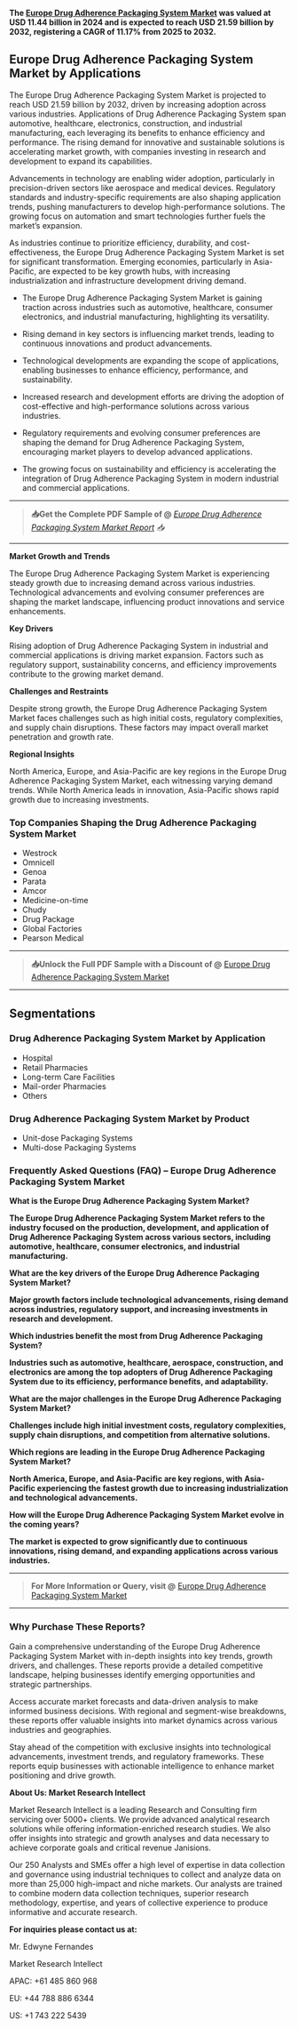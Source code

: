 <p><strong>The <a href="https://www.marketresearchintellect.com/download-sample/?rid=203917&amp;utm_source=Pulse-April-Europe&amp;utm_medium=852">Europe Drug Adherence Packaging System Market</a> was valued at USD 11.44 billion in 2024 and is expected to reach USD 21.59 billion by 2032, registering a CAGR of 11.17% from 2025 to 2032.</strong></p><h2>Europe Drug Adherence Packaging System Market by Applications&nbsp;</h2><p><p>The Europe Drug Adherence Packaging System Market is projected to reach USD 21.59 billion by 2032, driven by increasing adoption across various industries. Applications of Drug Adherence Packaging System span automotive, healthcare, electronics, construction, and industrial manufacturing, each leveraging its benefits to enhance efficiency and performance. The rising demand for innovative and sustainable solutions is accelerating market growth, with companies investing in research and development to expand its capabilities.</p><p>Advancements in technology are enabling wider adoption, particularly in precision-driven sectors like aerospace and medical devices. Regulatory standards and industry-specific requirements are also shaping application trends, pushing manufacturers to develop high-performance solutions. The growing focus on automation and smart technologies further fuels the market&rsquo;s expansion.</p><p>As industries continue to prioritize efficiency, durability, and cost-effectiveness, the Europe Drug Adherence Packaging System Market is set for significant transformation. Emerging economies, particularly in Asia-Pacific, are expected to be key growth hubs, with increasing industrialization and infrastructure development driving demand.</p></p><ul><li><p>The Europe Drug Adherence Packaging System Market is gaining traction across industries such as automotive, healthcare, consumer electronics, and industrial manufacturing, highlighting its versatility.</p></li><li><p>Rising demand in key sectors is influencing market trends, leading to continuous innovations and product advancements.</p></li><li><p>Technological developments are expanding the scope of applications, enabling businesses to enhance efficiency, performance, and sustainability.</p></li><li><p>Increased research and development efforts are driving the adoption of cost-effective and high-performance solutions across various industries.</p></li><li><p>Regulatory requirements and evolving consumer preferences are shaping the demand for Drug Adherence Packaging System, encouraging market players to develop advanced applications.</p></li><li><p>The growing focus on sustainability and efficiency is accelerating the integration of Drug Adherence Packaging System in modern industrial and commercial applications.</p></li></ul><hr /><blockquote><p><strong><span class="font-[700]">📥Get the Complete PDF Sample of @ </span></strong><em><span class="font-[700]"><a href="https://www.marketresearchintellect.com/download-sample/?rid=203917&amp;utm_source=Pulse-April-Europe&amp;utm_medium=852" target="_blank" data-tracking-control-name="article-ssr-frontend-pulse_little-text-block" data-tracking-will-navigate="" data-test-link="">Europe Drug Adherence Packaging System Market Report</a>&nbsp;📥</span></em></p></blockquote><hr /><p class="" data-start="77" data-end="360"><strong data-start="77" data-end="105">Market Growth and Trends</strong></p><p class="" data-start="77" data-end="360">The Europe Drug Adherence Packaging System Market is experiencing steady growth due to increasing demand across various industries. Technological advancements and evolving consumer preferences are shaping the market landscape, influencing product innovations and service enhancements.</p><p class="" data-start="362" data-end="606"><strong data-start="362" data-end="377">Key Drivers</strong></p><p class="" data-start="362" data-end="606">Rising adoption of Drug Adherence Packaging System in industrial and commercial applications is driving market expansion. Factors such as regulatory support, sustainability concerns, and efficiency improvements contribute to the growing market demand.</p><p class="" data-start="608" data-end="849"><strong data-start="608" data-end="637">Challenges and Restraints</strong></p><p class="" data-start="608" data-end="849">Despite strong growth, the Europe Drug Adherence Packaging System Market faces challenges such as high initial costs, regulatory complexities, and supply chain disruptions. These factors may impact overall market penetration and growth rate.</p><p class="" data-start="851" data-end="1095"><strong data-start="851" data-end="872">Regional Insights</strong></p><p class="" data-start="851" data-end="1095">North America, Europe, and Asia-Pacific are key regions in the Europe Drug Adherence Packaging System Market, each witnessing varying demand trends. While North America leads in innovation, Asia-Pacific shows rapid growth due to increasing investments.</p><p><h3>Top Companies Shaping the Drug Adherence Packaging System Market </h3><ul><li>Westrock</li><li>Omnicell</li><li>Genoa</li><li>Parata</li><li>Amcor</li><li>Medicine-on-time</li><li>Chudy</li><li>Drug Package</li><li>Global Factories</li><li>Pearson Medical</li></ul></p><hr /><blockquote><p><strong>📥Unlock the Full PDF Sample with a Discount of @</strong> <a href="https://www.marketresearchintellect.com/ask-for-discount/?rid=203917&amp;utm_source=Pulse-April-Europe&amp;utm_medium=852">Europe Drug Adherence Packaging System Market</a></p></blockquote><hr /><p><h2>Segmentations</h2><h3>Drug Adherence Packaging System Market by Application</h3><ul><li>Hospital</li><li>Retail Pharmacies</li><li>Long-term Care Facilities</li><li>Mail-order Pharmacies</li><li>Others</li></ul><h3>Drug Adherence Packaging System Market by Product</h3><ul><li>Unit-dose Packaging Systems</li><li>Multi-dose Packaging Systems</li></ul></p><h3><strong>Frequently Asked Questions (FAQ) &ndash; Europe Drug Adherence Packaging System Market</strong></h3><p><strong>What is the Europe Drug Adherence Packaging System Market?</strong></p><p><strong>The Europe Drug Adherence Packaging System Market refers to the industry focused on the production, development, and application of Drug Adherence Packaging System across various sectors, including automotive, healthcare, consumer electronics, and industrial manufacturing.</strong></p><p><strong>What are the key drivers of the Europe Drug Adherence Packaging System Market?</strong></p><p><strong>Major growth factors include technological advancements, rising demand across industries, regulatory support, and increasing investments in research and development.</strong></p><p><strong>Which industries benefit the most from Drug Adherence Packaging System?</strong></p><p><strong>Industries such as automotive, healthcare, aerospace, construction, and electronics are among the top adopters of Drug Adherence Packaging System due to its efficiency, performance benefits, and adaptability.</strong></p><p><strong>What are the major challenges in the Europe Drug Adherence Packaging System Market?</strong></p><p><strong>Challenges include high initial investment costs, regulatory complexities, supply chain disruptions, and competition from alternative solutions.</strong></p><p><strong>Which regions are leading in the Europe Drug Adherence Packaging System Market?</strong></p><p><strong>North America, Europe, and Asia-Pacific are key regions, with Asia-Pacific experiencing the fastest growth due to increasing industrialization and technological advancements.</strong></p><p><strong>How will the Europe Drug Adherence Packaging System Market evolve in the coming years?</strong></p><p><strong>The market is expected to grow significantly due to continuous innovations, rising demand, and expanding applications across various industries.</strong></p><hr /><blockquote><p><span class="font-[700]"><strong>For More Information or Query, visit&nbsp;@</strong>&nbsp;</span><span class="font-[700]"><a href="https://www.marketresearchintellect.com/product/drug-adherence-packaging-system-market-size-and-forecast/?utm_source=Linkedin&utm_medium=852" target="_blank" data-tracking-control-name="article-ssr-frontend-pulse_little-text-block" data-tracking-will-navigate="" data-test-link="">Europe Drug Adherence Packaging System Market</a></span></p></blockquote><hr /><h3><strong data-start="0" data-end="31">Why Purchase These Reports?</strong></h3><p class="" data-start="35" data-end="297">Gain a comprehensive understanding of the Europe Drug Adherence Packaging System Market with in-depth insights into key trends, growth drivers, and challenges. These reports provide a detailed competitive landscape, helping businesses identify emerging opportunities and strategic partnerships.</p><p class="" data-start="299" data-end="540">Access accurate market forecasts and data-driven analysis to make informed business decisions. With regional and segment-wise breakdowns, these reports offer valuable insights into market dynamics across various industries and geographies.</p><p class="" data-start="542" data-end="784">Stay ahead of the competition with exclusive insights into technological advancements, investment trends, and regulatory frameworks. These reports equip businesses with actionable intelligence to enhance market positioning and drive growth.</p><p><strong><span class="font-[700]">About Us: Market Research Intellect</span></strong></p><p><span class="">Market Research Intellect is a leading Research and Consulting firm servicing over 5000+ clients. We provide advanced analytical research solutions while offering information-enriched research studies.&nbsp;</span>We also offer insights into strategic and growth analyses and data necessary to achieve corporate goals and critical revenue Janisions.</p><p><span class="">Our 250 Analysts and SMEs offer a high level of expertise in data collection and governance using industrial techniques to collect and analyze data on more than 25,000 high-impact and niche markets. Our analysts are trained to combine modern data collection techniques, superior research methodology, expertise, and years of collective experience to produce informative and accurate research.</span></p><p><strong>For inquiries please contact us at:</strong></p><p>Mr. Edwyne Fernandes</p><p>Market Research Intellect</p><p>APAC: +61 485 860 968</p><p>EU: +44 788 886 6344</p><p>US: +1 743 222 5439</p>